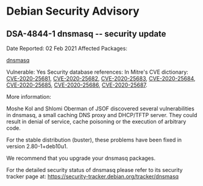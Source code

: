 
Debian Security Advisory
========================


DSA-4844-1 dnsmasq -- security update
-------------------------------------



Date Reported:
02 Feb 2021
Affected Packages:

[dnsmasq](https://packages.debian.org/src:dnsmasq)

Vulnerable:
Yes
Security database references:
In Mitre's CVE dictionary: [CVE-2020-25681](https://security-tracker.debian.org/tracker/CVE-2020-25681), [CVE-2020-25682](https://security-tracker.debian.org/tracker/CVE-2020-25682), [CVE-2020-25683](https://security-tracker.debian.org/tracker/CVE-2020-25683), [CVE-2020-25684](https://security-tracker.debian.org/tracker/CVE-2020-25684), [CVE-2020-25685](https://security-tracker.debian.org/tracker/CVE-2020-25685), [CVE-2020-25686](https://security-tracker.debian.org/tracker/CVE-2020-25686), [CVE-2020-25687](https://security-tracker.debian.org/tracker/CVE-2020-25687).  

More information:

Moshe Kol and Shlomi Oberman of JSOF discovered several
vulnerabilities in dnsmasq, a small caching DNS proxy and DHCP/TFTP
server. They could result in denial of service, cache poisoning or the
execution of arbitrary code.


For the stable distribution (buster), these problems have been fixed in
version 2.80-1+deb10u1.


We recommend that you upgrade your dnsmasq packages.


For the detailed security status of dnsmasq please refer to
its security tracker page at:
<https://security-tracker.debian.org/tracker/dnsmasq>





